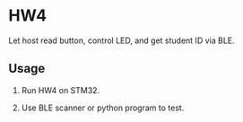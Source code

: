 # HW4 #

Let host read button, control LED, and get student ID via BLE.

## Usage ##

1. Run HW4 on STM32.

2. Use BLE scanner or python program to test.